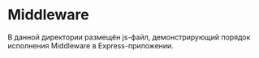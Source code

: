 # Middleware
В данной директории размещён js-файл, демонстрирующий порядок исполнения Middleware в Express-приложении.
